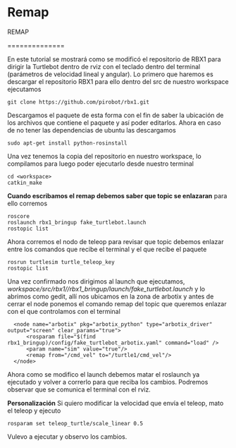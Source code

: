 # Remap

REMAP

==============

En este tutorial se mostrará como se modificó el repositorio de RBX1 para dirigir la Turtlebot dentro de rviz con el teclado dentro del terminal (parámetros de velocidad lineal y angular). Lo primero que haremos es descargar el repositorio RBX1 para ello dentro del src de nuestro workspace ejecutamos


```
git clone https://github.com/pirobot/rbx1.git 
```

Descargamos el paquete de esta forma con el fin de saber la ubicación de los archivos que contiene el paquete y así poder editarlos. Ahora en caso de no tener las dependencias de ubuntu las descargamos

```
sudo apt-get install python-rosinstall
```

Una vez tenemos la copia del repositorio en nuestro workspace, lo compilamos para luego poder ejecutarlo desde nuestro terminal

```
cd <workspace>
catkin_make
```

**Cuando escribamos el remap debemos saber que topic se enlazaran** para ello corremos 

```
roscore
roslaunch rbx1_bringup fake_turtlebot.launch
rostopic list
```

Ahora corremos el nodo de teleop para revisar que topic debemos enlazar entre los comandos que recibe el terminal y el que recibe el paquete

```
rosrun turtlesim turtle_teleop_key
rostopic list
```

Una vez confirmado nos dirigimos al launch que ejecutamos, *workspace/src/rbx1//rbx1_bringup/launch/fake_turtlebot.launch* y lo abrimos como gedit, allí nos ubicamos en la zona de arbotix y antes de cerrar el node ponemos el comando remap del topic que queremos enlazar con el que controlamos con el terminal

```
  <node name="arbotix" pkg="arbotix_python" type="arbotix_driver" output="screen" clear_params="true">
      <rosparam file="$(find rbx1_bringup)/config/fake_turtlebot_arbotix.yaml" command="load" />
      <param name="sim" value="true"/>
      <remap from="/cmd_vel" to="/turtle1/cmd_vel"/>
  </node>
```

Ahora como se modifico el launch debemos matar el roslaunch ya ejecutado y volver a correrlo para que reciba los cambios. Podremos observar que se comunica el terminal con el rviz.

**Personalización**
Si quiero modificar la velocidad que envía el teleop, mato el teleop y ejecuto

```
rosparam set teleop_turtle/scale_linear 0.5
```

Vulevo a ejecutar y observo los cambios.
